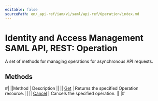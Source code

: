 ```yaml
---
editable: false
sourcePath: en/_api-ref/iam/v1/saml/api-ref/Operation/index.md
---
```


# Identity and Access Management SAML API, REST: Operation

A set of methods for managing operations for asynchronous API requests.

## Methods

#|
||Method | Description ||
|| [Get](get.md) | Returns the specified Operation resource. ||
|| [Cancel](cancel.md) | Cancels the specified operation. ||
|#